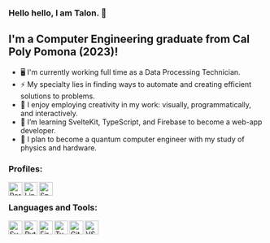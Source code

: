 ### Hello hello, I am Talon. 🐢
## I'm a Computer Engineering graduate from Cal Poly Pomona (2023)!

- 🖥️ I'm currently working full time as a Data Processing Technician.
- ⚡ My specialty lies in finding ways to automate and creating efficient solutions to problems.
- 🎨 I enjoy employing creativity in my work: visually, programmatically, and interactively.
- 🐢 I’m learning SvelteKit, TypeScript, and Firebase to become a web-app developer.
- 🚀 I plan to become a quantum computer engineer with my study of physics and hardware.


### Profiles:

[<img align="left" alt="Portfolio" width="27px" src="https://img.icons8.com/nolan/64/domain.png" />][portfolio]
[<img align="left" alt="LinkedIn" width="27px" src="https://img.icons8.com/nolan/64/linkedin.png" />][linkedin]
[<img align="left" alt="Spotify" width="27px" src="https://img.icons8.com/nolan/64/spotify.png" />][spotify]

<br />

### Languages and Tools:

<img align="left" alt="Svelte" width="27px" src="https://icons8.com/icon/color/48/000000/svelte" />
<img align="left" alt="Python" width="27px" src="https://img.icons8.com/color/48/000000/python.png" />
<img align="left" alt="Firebase" width="27px" src="https://icons8.com/icon/62452/firebase" />
<img align="left" alt="TypeScript" width="27px" src="https://icons8.com/icon/uJM6fQYqDaZK/typescript" />
<img align="left" alt="Git" width="27px" src="https://img.icons8.com/nolan/64/github.png" />
<img align="left" alt="VSC" width="27px" src="https://img.icons8.com/fluent/48/000000/visual-studio-code-2019.png" />

<br />
<br />


[portfolio]: https://talonee.github.io/
[linkedin]: https://linkedin.com/in/Talonee
[spotify]: https://open.spotify.com/playlist/2K0PgNfFwPUUUFCEktLFDX?si=rpz7tFLGSFK39bG7VOcETw
